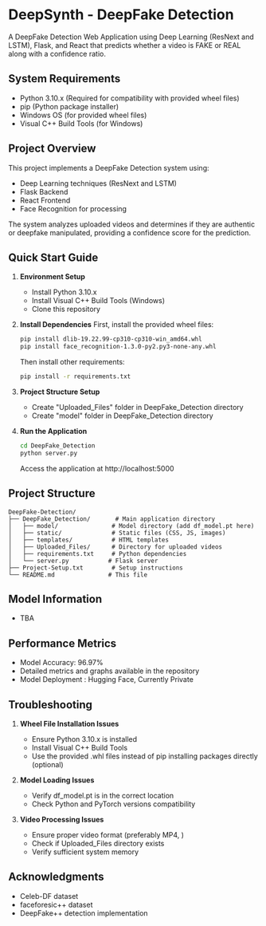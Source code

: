 # DeepSynth - DeepFake Detection

A DeepFake Detection Web Application using Deep Learning (ResNext and LSTM), Flask, and React that predicts whether a video is FAKE or REAL along with a confidence ratio.

## System Requirements

- Python 3.10.x (Required for compatibility with provided wheel files)
- pip (Python package installer)
- Windows OS (for provided wheel files)
- Visual C++ Build Tools (for Windows)

## Project Overview

This project implements a DeepFake Detection system using:
- Deep Learning techniques (ResNext and LSTM)
- Flask Backend
- React Frontend
- Face Recognition for processing

The system analyzes uploaded videos and determines if they are authentic or deepfake manipulated, providing a confidence score for the prediction.

## Quick Start Guide

1. **Environment Setup**
   - Install Python 3.10.x
   - Install Visual C++ Build Tools (Windows)
   - Clone this repository

2. **Install Dependencies**
   First, install the provided wheel files:
   ```bash
   pip install dlib-19.22.99-cp310-cp310-win_amd64.whl
   pip install face_recognition-1.3.0-py2.py3-none-any.whl
   ```
   Then install other requirements:
   ```bash
   pip install -r requirements.txt
   ```

3. **Project Structure Setup**
   - Create "Uploaded_Files" folder in DeepFake_Detection directory
   - Create "model" folder in DeepFake_Detection directory

4. **Run the Application**
   ```bash
   cd DeepFake_Detection
   python server.py
   ```
   Access the application at http://localhost:5000

## Project Structure
```
DeepFake-Detection/
├── DeepFake_Detection/       # Main application directory
│   ├── model/               # Model directory (add df_model.pt here)
│   ├── static/              # Static files (CSS, JS, images)
│   ├── templates/           # HTML templates
│   ├── Uploaded_Files/      # Directory for uploaded videos
│   ├── requirements.txt     # Python dependencies
│   └── server.py           # Flask server
├── Project-Setup.txt        # Setup instructions
└── README.md               # This file
```

## Model Information

- TBA

## Performance Metrics

- Model Accuracy: 96.97%
- Detailed metrics and graphs available in the repository
- Model Deployment : Hugging Face, Currently Private

## Troubleshooting

1. **Wheel File Installation Issues**
   - Ensure Python 3.10.x is installed
   - Install Visual C++ Build Tools
   - Use the provided .whl files instead of pip installing packages directly (optional)

2. **Model Loading Issues**
   - Verify df_model.pt is in the correct location
   - Check Python and PyTorch versions compatibility

3. **Video Processing Issues**
   - Ensure proper video format (preferably MP4, )
   - Check if Uploaded_Files directory exists
   - Verify sufficient system memory

## Acknowledgments

- Celeb-DF dataset
- faceforesic++ dataset
- DeepFake++ detection implementation
